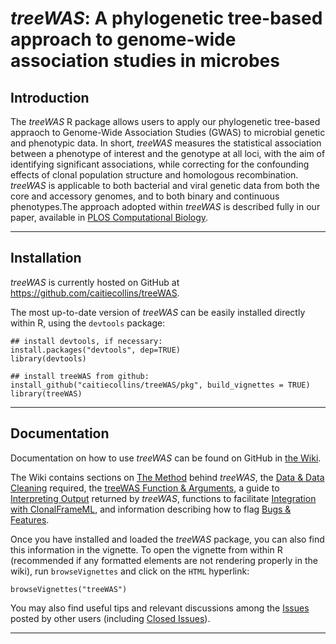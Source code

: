 <!--
---
output:
  html_document:
    keep_md: yes
---

-->

# *treeWAS*: A phylogenetic tree-based approach to genome-wide association studies in microbes


<!-- ########################################################################################################## -->
## Introduction
<!-- ########################################################################################################## -->

The *treeWAS* R package allows users to apply our phylogenetic tree-based appraoch to Genome-Wide Association Studies (GWAS) to microbial genetic and phenotypic data. 
In short, *treeWAS* measures the statistical association between a phenotype of interest and the genotype at all loci, with the aim of identifying significant associations, while correcting for the confounding effects of clonal population structure and homologous recombination. 
*treeWAS* is applicable to both bacterial and viral genetic data from both the core and accessory genomes, and to both binary and continuous phenotypes.The approach adopted within *treeWAS* is described fully in our paper, available in [PLOS Computational Biology](http://journals.plos.org/ploscompbiol/article?id=10.1371/journal.pcbi.1005958).



***

<!-- ########################################################################################################## -->
## Installation
<!-- ########################################################################################################## -->

*treeWAS* is currently hosted on GitHub at <https://github.com/caitiecollins/treeWAS>.  
<!-- ([https://github.com/caitiecollins/treeWAS](https://github.com/caitiecollins/treeWAS)).-->

The most up-to-date version of *treeWAS* can be easily installed directly within R, using the `devtools` package: 


```{r, eval=FALSE, highlight=TRUE}
## install devtools, if necessary:
install.packages("devtools", dep=TRUE)
library(devtools)

## install treeWAS from github:
install_github("caitiecollins/treeWAS/pkg", build_vignettes = TRUE)
library(treeWAS)
```


***

<!-- ########################################################################################################## -->
## Documentation
<!-- ########################################################################################################## -->

Documentation on how to use *treeWAS* can be found on GitHub in [the Wiki](https://github.com/caitiecollins/treeWAS/wiki). 


The Wiki contains sections on [The Method](https://github.com/caitiecollins/treeWAS/wiki/1.-How-treeWAS-Works) behind *treeWAS*, 
the [Data & Data Cleaning](https://github.com/caitiecollins/treeWAS/wiki/2.-Data-&-Data-Cleaning) required, 
the [treeWAS Function & Arguments](https://github.com/caitiecollins/treeWAS/wiki/3.-treeWAS-Function-&-Arguments), 
a guide to [Interpreting Output](https://github.com/caitiecollins/treeWAS/wiki/4.-Interpreting-Output) returned by *treeWAS*, 
functions to facilitate [Integration with ClonalFrameML](https://github.com/caitiecollins/treeWAS/wiki/5.-ClonalFrameML-Integration), 
and information describing how to flag [Bugs & Features](https://github.com/caitiecollins/treeWAS/wiki/6.-Bugs-&-Features).



Once you have installed and loaded the *treeWAS* package, you can also find this information in the vignette. 
To open the vignette from within R (recommended if any formatted elements are not rendering properly in the wiki), 
run `browseVignettes` and click on the `HTML` hyperlink:


```{r, eval=FALSE}
browseVignettes("treeWAS")
```

You may also find useful tips and relevant discussions among the [Issues](https://github.com/caitiecollins/treeWAS/issues) posted by other users (including [Closed Issues](https://github.com/caitiecollins/treeWAS/issues?q=is%3Aissue+is%3Aclosed)).


***

